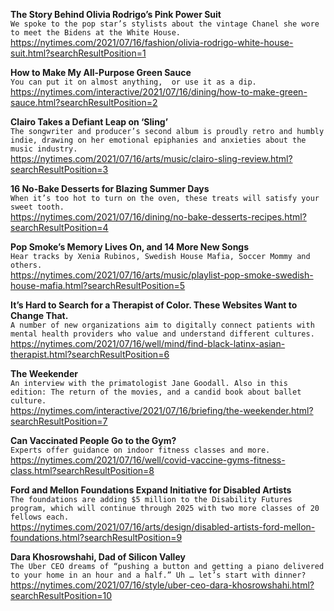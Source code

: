 **The Story Behind Olivia Rodrigo’s Pink Power Suit**\
`We spoke to the pop star’s stylists about the vintage Chanel she wore to meet the Bidens at the White House.`\
https://nytimes.com/2021/07/16/fashion/olivia-rodrigo-white-house-suit.html?searchResultPosition=1

**How to Make My All-Purpose Green Sauce**\
`You can put it on almost anything,  or use it as a dip.`\
https://nytimes.com/interactive/2021/07/16/dining/how-to-make-green-sauce.html?searchResultPosition=2

**Clairo Takes a Defiant Leap on ‘Sling’**\
`The songwriter and producer’s second album is proudly retro and humbly indie, drawing on her emotional epiphanies and anxieties about the music industry.`\
https://nytimes.com/2021/07/16/arts/music/clairo-sling-review.html?searchResultPosition=3

**16 No-Bake Desserts for Blazing Summer Days**\
`When it’s too hot to turn on the oven, these treats will satisfy your sweet tooth.`\
https://nytimes.com/2021/07/16/dining/no-bake-desserts-recipes.html?searchResultPosition=4

**Pop Smoke’s Memory Lives On, and 14 More New Songs**\
`Hear tracks by Xenia Rubinos, Swedish House Mafia, Soccer Mommy and others.`\
https://nytimes.com/2021/07/16/arts/music/playlist-pop-smoke-swedish-house-mafia.html?searchResultPosition=5

**It’s Hard to Search for a Therapist of Color. These Websites Want to Change That.**\
`A number of new organizations aim to digitally connect patients with mental health providers who value and understand different cultures.`\
https://nytimes.com/2021/07/16/well/mind/find-black-latinx-asian-therapist.html?searchResultPosition=6

**The Weekender**\
`An interview with the primatologist Jane Goodall. Also in this edition: The return of the movies, and a candid book about ballet culture.`\
https://nytimes.com/interactive/2021/07/16/briefing/the-weekender.html?searchResultPosition=7

**Can Vaccinated People Go to the Gym?**\
`Experts offer guidance on indoor fitness classes and more.`\
https://nytimes.com/2021/07/16/well/covid-vaccine-gyms-fitness-class.html?searchResultPosition=8

**Ford and Mellon Foundations Expand Initiative for Disabled Artists**\
`The foundations are adding $5 million to the Disability Futures program, which will continue through 2025 with two more classes of 20 fellows each.`\
https://nytimes.com/2021/07/16/arts/design/disabled-artists-ford-mellon-foundations.html?searchResultPosition=9

**Dara Khosrowshahi, Dad of Silicon Valley**\
`The Uber CEO dreams of “pushing a button and getting a piano delivered to your home in an hour and a half.” Uh … let’s start with dinner?`\
https://nytimes.com/2021/07/16/style/uber-ceo-dara-khosrowshahi.html?searchResultPosition=10

